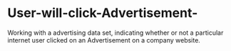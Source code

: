 # User-will-click-Advertisement-
Working with a advertising data set, indicating whether or not a particular internet user clicked on an Advertisement on a company website.
